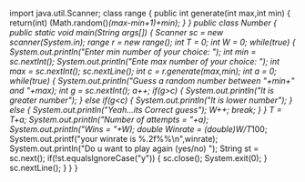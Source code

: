 import java.util.Scanner;
class range
{
public int generate(int max,int min)
{
return(int) (Math.random()*(max-min+1)+min);
}
}
public class Number
{
public static void main(String args[])
{
Scanner sc = new scanner(System.in);
range r = new range();
int T = 0;
int W = 0;
while(true)
{
System.out.println("Enter min number of your choice: ");
int min = sc.nextInt();
System.out.println("Ente max number of your choice: ");
int max = sc.nextInt();
sc.nextLine();
int c = r.generate(max,min);
int a = 0;
while(true)
{
System.out.println("Guess a random number between "+min+" and "+max);
int g = sc.nextInt();
a++;
if(g>c)
{
System.out.println("It is greater number");
}
else if(g<c)
{
System.out.println("It is lower number");
}
else
{
System.out.println("Yeah...its Correct guess");
W++;
break;
}
}
T = T+a;
System.out.println("Number of attempts = "+a);
System.out.println("Wins = "+W);
double Winrate = (double)W/T*100;
 System.out.printf("your winrate is %.2f%%\n",winrate);
System.out.println("Do u want to play again (yes/no) ");
String st = sc.next();
if(!st.equalsIgnoreCase("y"))
{
sc.close();
System.exit(0);
}
sc.nextLine();
}
}
}
